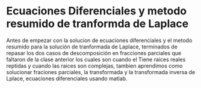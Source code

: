 # Ecuaciones Diferenciales y metodo resumido de tranformda de Laplace 
Antes de empezar con la solucion de ecuaciones diferenciales y el metodo resumido para la solución de tranformada de Laplace, terminados de repasar los dos casos de descomposición en fracciones parciales que faltaron de la clase anterior los cuales son cuando el Tiene raices reales reptidas y cuando las raices son complejas, tambien aprendimos como solucionar fraciones parciales, la transformada y la transformada inversa de Lplace, ecuaciones diferenciales usando matlab.

